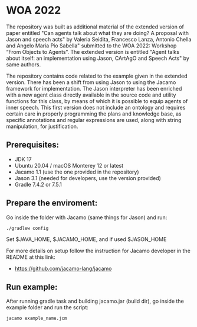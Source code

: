 WOA 2022
====================

The repository was built as additional material of the extended version of paper entitled "Can agents talk about what they are doing? A proposal with Jason and speech acts" by Valeria Seidita, Francesco Lanza, Antonio Chella and Angelo Maria Pio Sabella" submitted to the WOA 2022: Workshop “From Objects to Agents”.
The extended version is entitled "Agent talks about itself: an implementation using Jason, CArtAgO and Speech Acts" by same authors.

The repository contains code related to the example given in the extended version.
There has been a shift from using Jason to using the Jacamo framework for implementation.
The Jason interpreter has been enriched with a new agent class directly available in the source code and utility functions for this class, by means of which it is possible to equip agents of inner speech.
This first version does not include an ontology and requires certain care in properly programming the plans and knowledge base, as specific annotations and regular expressions are used, along with string manipulation, for justification.

Prerequisites:
-----------------

- JDK 17
- Ubuntu 20.04 / macOS Monterey 12 or latest
- Jacamo 1.1 (use the one provided in the repository)
- Jason 3.1 (needed for developers, use the version provided)
- Gradle 7.4.2 or 7.5.1

Prepare the enviroment:
----------------

Go inside the folder with Jacamo (same things for Jason) and run:
```
./gradlew config
```
Set $JAVA_HOME, $JACAMO_HOME, and if used $JASON_HOME

For more details on setup follow the instruction for Jacamo developer in the README at this link: 
- https://github.com/jacamo-lang/jacamo

Run example:
-------------

After running gradle task and building jacamo.jar (build dir), go inside the example folder and run the script:
```
jacamo example_name.jcm 
```
